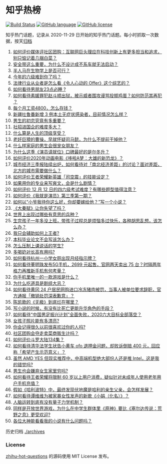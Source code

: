 # 知乎热榜
[![Build Status](https://github.com/ToWeLong/zhihu-hot-questions/workflows/CI/badge.svg)](https://github.com/ToWeLong/zhihu-hot-questions/actions)
[![GitHub language](https://img.shields.io/badge/language-golang-orange.svg)](https://golang.org/)
[![GitHub license](https://img.shields.io/github/license/ToWeLong/zhihu-hot-questions)](https://github.com/ToWeLong/zhihu-hot-questions/blob/main/LICENSE)

知乎热门话题，记录从 2020-11-29 日开始的知乎热门话题。每小时抓取一次数据，按天[归档](./archives)

<!-- BEGIN -->

1. [如何评价媒体评社区团购：互联网巨头理应在科技创新上有更多担当和追求，别只惦记着几捆白菜？](https://www.zhihu.com/question/434417447)
1. [安全带这么重要，为什么不设计成不系车就无法启动？](https://www.zhihu.com/question/30162877)
1. [半人马在生物学上是否可行？](https://www.zhihu.com/question/427605771)
1. [今年的六级难到你了吗？](https://www.zhihu.com/question/434520166)
1. [法律行业从业者是怎么看《令人心动的 Offer》这个综艺的？](https://www.zhihu.com/question/429842469)
1. [如何看待男朋友23点必睡 ?](https://www.zhihu.com/question/365619051)
1. [如何看待素媛罪犯赵斗顺出狱，被示威者围攻谩骂投掷鸡蛋？如何防范其再犯 ？](https://www.zhihu.com/question/434463282)
1. [每个月工资4800，怎么存钱？](https://www.zhihu.com/question/433122058)
1. [新疆吐鲁番新增 3 例本土无症状感染者，目前情况怎么样？](https://www.zhihu.com/question/434492097)
1. [男生的初恋究竟有多重要？](https://www.zhihu.com/question/284422641)
1. [社招进国企的难度多大？](https://www.zhihu.com/question/313061788)
1. [什么算是人生的顶级享受？](https://www.zhihu.com/question/56328597)
1. [老奸巨猾的曹操，早就怀疑司马懿，为什么不提前干掉他？](https://www.zhihu.com/question/427132978)
1. [什么样家庭的男生会很宠女朋友？](https://www.zhihu.com/question/313152078)
1. [为什么这季《演员请就位》口碑最好的是尔冬升？](https://www.zhihu.com/question/433301396)
1. [如何评价2020年动画电影《哆啦A梦：大雄的新恐龙》？](https://www.zhihu.com/question/336041197)
1. [城市经济三季报陆续出炉，如何看待对「南北经济差距」的讨论？面对差距，北方的城市需要做什么？](https://www.zhihu.com/question/434197542)
1. [如何评价王者荣耀新英雄「司空震」的技能设定？](https://www.zhihu.com/question/434389291)
1. [如果用你的专业来写爽文，会是什么剧情？](https://www.zhihu.com/question/394297429)
1. [如何评价 12 月 12 日的四六级考试难度？有哪些题型值得注意？](https://www.zhihu.com/question/434464820)
1. [如何评价《我就是演员》第三季第一期？](https://www.zhihu.com/question/352732719)
1. [如何以“小爷我待你这么好，你却要嫁给他？”写一个小说？](https://www.zhihu.com/question/433765421)
1. [《大秦赋》让你失望了吗？](https://www.zhihu.com/question/433283289)
1. [世界上出现过哪些有意思的兵种？](https://www.zhihu.com/question/419256945)
1. [生完孩子一年多没上班，带孩子过程总是烦恼多过快乐，各种胡思乱想，该怎么办？](https://www.zhihu.com/question/303999777)
1. [我只会辅助如何上王者?](https://www.zhihu.com/question/430384187)
1. [本科毕业论文不会写该怎么办？](https://www.zhihu.com/question/379902177)
1. [怎么压制上课说话的学生?](https://www.zhihu.com/question/422882343)
1. [多喝奶对长高有用吗?](https://www.zhihu.com/question/426002620)
1. [如何看待杭州一小学女厕出现月经指示牌？](https://www.zhihu.com/question/434355875)
1. [如何看待董明珠发布5G手机，2699 元起售，官网两天卖出 75 台？时隔两年格力再推新手机有何考量？](https://www.zhihu.com/question/434021475)
1. [你手机里唯一的一款游戏是什么？](https://www.zhihu.com/question/430068341)
1. [为什么吃道具是剧组大忌？](https://www.zhihu.com/question/47907880)
1. [如何看待黄冈 24 户居民网购进口冷冻猪肉被罚，当事人被单位要求辞职，官方通报「撤销处罚深表歉意」？](https://www.zhihu.com/question/434428147)
1. [陈凯歌的《无极》到底烂在哪里？](https://www.zhihu.com/question/20702665)
1. [写小说的时候，有没有比死亡更能升华角色的手段？](https://www.zhihu.com/question/434441815)
1. [如何看待“中国男足振兴计划”全面失败，2020六大目标全部落空？](https://www.zhihu.com/question/434286196)
1. [女孩子照片能有多漂亮?](https://www.zhihu.com/question/326533306)
1. [你会记得很久以前很喜欢过你的人吗?](https://www.zhihu.com/question/425929065)
1. [社区团购会夺走卖菜商贩生计吗？](https://www.zhihu.com/question/432629894)
1. [如何评价斗罗大陆134集？](https://www.zhihu.com/question/433566197)
1. [如何看待清华法学生状告小黄车 ofo 退押金问题，却败诉倒赔 400 元，回应称「希望产生示范意义」？](https://www.zhihu.com/question/434207689)
1. [虽然 AMD YES 但现实推荐中，中高端机型绝大部份人还是推 Intel，这是我的错觉吗?](https://www.zhihu.com/question/433988855)
1. [男生也会嫌弃女生家里穷吗?](https://www.zhihu.com/question/372689929)
1. [如何看待王者荣耀将限制 60 岁以上用户消费，疑似针对未成年人使用老年用户手机充值？](https://www.zhihu.com/question/434375221)
1. [假如《哈利波特》中，最终发现伏地魔是哈利的亲生父亲，会怎样发展？](https://www.zhihu.com/question/433010436)
1. [如何看待谭维维为被家暴女性发声的新歌《小娟（化名）》？](https://www.zhihu.com/question/434386197)
1. [人脑运转到底有没有量子力学机制？](https://www.zhihu.com/question/269417463)
1. [同样是开放世界游戏，为什么在中学生群体里《原神》要比《塞尔达传说：荒野之息》更受欢迎?](https://www.zhihu.com/question/431797416)
1. [各位大神能看看我的小说有什么问题吗？](https://www.zhihu.com/question/434398221)

<!-- END -->

历史归档 [./archives](./archives)


### License
[zhihu-hot-questions](https://github.com/towelong/zhihu-hot-questions) 的源码使用 MIT License 发布。